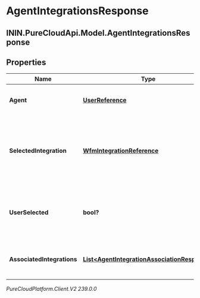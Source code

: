 # AgentIntegrationsResponse

## ININ.PureCloudApi.Model.AgentIntegrationsResponse

## Properties

|Name | Type | Description | Notes|
|------------ | ------------- | ------------- | -------------|
| **Agent** | [**UserReference**](UserReference) | The user associated with the integrations | |
| **SelectedIntegration** | [**WfmIntegrationReference**](WfmIntegrationReference) | The integration selected for the agent. If not set, no integration will be used for the agent | [optional] |
| **UserSelected** | **bool?** | Whether the integration association has been manually selected | [optional] |
| **AssociatedIntegrations** | [**List&lt;AgentIntegrationAssociationResponse&gt;**](AgentIntegrationAssociationResponse) | The list of integrations associated with the agent | |



_PureCloudPlatform.Client.V2 239.0.0_
